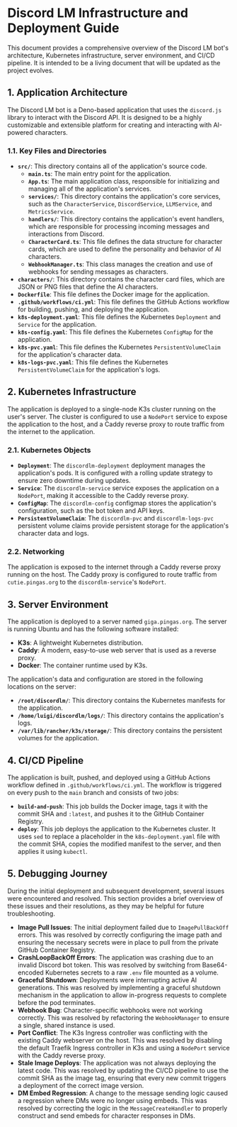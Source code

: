# Discord LM Infrastructure and Deployment Guide

This document provides a comprehensive overview of the Discord LM bot's architecture, Kubernetes infrastructure, server environment, and CI/CD pipeline. It is intended to be a living document that will be updated as the project evolves.

## 1. Application Architecture

The Discord LM bot is a Deno-based application that uses the `discord.js` library to interact with the Discord API. It is designed to be a highly customizable and extensible platform for creating and interacting with AI-powered characters.

### 1.1. Key Files and Directories

*   **`src/`**: This directory contains all of the application's source code.
    *   **`main.ts`**: The main entry point for the application.
    *   **`App.ts`**: The main application class, responsible for initializing and managing all of the application's services.
    *   **`services/`**: This directory contains the application's core services, such as the `CharacterService`, `DiscordService`, `LLMService`, and `MetricsService`.
    *   **`handlers/`**: This directory contains the application's event handlers, which are responsible for processing incoming messages and interactions from Discord.
    *   **`CharacterCard.ts`**: This file defines the data structure for character cards, which are used to define the personality and behavior of AI characters.
    *   **`WebhookManager.ts`**: This class manages the creation and use of webhooks for sending messages as characters.
*   **`characters/`**: This directory contains the character card files, which are JSON or PNG files that define the AI characters.
*   **`Dockerfile`**: This file defines the Docker image for the application.
*   **`.github/workflows/ci.yml`**: This file defines the GitHub Actions workflow for building, pushing, and deploying the application.
*   **`k8s-deployment.yaml`**: This file defines the Kubernetes `Deployment` and `Service` for the application.
*   **`k8s-config.yaml`**: This file defines the Kubernetes `ConfigMap` for the application.
*   **`k8s-pvc.yaml`**: This file defines the Kubernetes `PersistentVolumeClaim` for the application's character data.
*   **`k8s-logs-pvc.yaml`**: This file defines the Kubernetes `PersistentVolumeClaim` for the application's logs.

## 2. Kubernetes Infrastructure

The application is deployed to a single-node K3s cluster running on the user's server. The cluster is configured to use a `NodePort` service to expose the application to the host, and a Caddy reverse proxy to route traffic from the internet to the application.

### 2.1. Kubernetes Objects

*   **`Deployment`**: The `discordlm-deployment` deployment manages the application's pods. It is configured with a rolling update strategy to ensure zero downtime during updates.
*   **`Service`**: The `discordlm-service` service exposes the application on a `NodePort`, making it accessible to the Caddy reverse proxy.
*   **`ConfigMap`**: The `discordlm-config` configmap stores the application's configuration, such as the bot token and API keys.
*   **`PersistentVolumeClaim`**: The `discordlm-pvc` and `discordlm-logs-pvc` persistent volume claims provide persistent storage for the application's character data and logs.

### 2.2. Networking

The application is exposed to the internet through a Caddy reverse proxy running on the host. The Caddy proxy is configured to route traffic from `cutie.pingas.org` to the `discordlm-service`'s `NodePort`.

## 3. Server Environment

The application is deployed to a server named `giga.pingas.org`. The server is running Ubuntu and has the following software installed:

*   **K3s**: A lightweight Kubernetes distribution.
*   **Caddy**: A modern, easy-to-use web server that is used as a reverse proxy.
*   **Docker**: The container runtime used by K3s.

The application's data and configuration are stored in the following locations on the server:

*   **`/root/discordlm/`**: This directory contains the Kubernetes manifests for the application.
*   **`/home/luigi/discordlm/logs/`**: This directory contains the application's logs.
*   **`/var/lib/rancher/k3s/storage/`**: This directory contains the persistent volumes for the application.

## 4. CI/CD Pipeline

The application is built, pushed, and deployed using a GitHub Actions workflow defined in `.github/workflows/ci.yml`. The workflow is triggered on every push to the `main` branch and consists of two jobs:

*   **`build-and-push`**: This job builds the Docker image, tags it with the commit SHA and `:latest`, and pushes it to the GitHub Container Registry.
*   **`deploy`**: This job deploys the application to the Kubernetes cluster. It uses `sed` to replace a placeholder in the `k8s-deployment.yaml` file with the commit SHA, copies the modified manifest to the server, and then applies it using `kubectl`.

## 5. Debugging Journey

During the initial deployment and subsequent development, several issues were encountered and resolved. This section provides a brief overview of these issues and their resolutions, as they may be helpful for future troubleshooting.

*   **Image Pull Issues**: The initial deployment failed due to `ImagePullBackOff` errors. This was resolved by correctly configuring the image path and ensuring the necessary secrets were in place to pull from the private GitHub Container Registry.
*   **CrashLoopBackOff Errors**: The application was crashing due to an invalid Discord bot token. This was resolved by switching from Base64-encoded Kubernetes secrets to a raw `.env` file mounted as a volume.
*   **Graceful Shutdown**: Deployments were interrupting active AI generations. This was resolved by implementing a graceful shutdown mechanism in the application to allow in-progress requests to complete before the pod terminates.
*   **Webhook Bug**: Character-specific webhooks were not working correctly. This was resolved by refactoring the `WebhookManager` to ensure a single, shared instance is used.
*   **Port Conflict**: The K3s Ingress controller was conflicting with the existing Caddy webserver on the host. This was resolved by disabling the default Traefik Ingress controller in K3s and using a `NodePort` service with the Caddy reverse proxy.
*   **Stale Image Deploys**: The application was not always deploying the latest code. This was resolved by updating the CI/CD pipeline to use the commit SHA as the image tag, ensuring that every new commit triggers a deployment of the correct image version.
*   **DM Embed Regression**: A change to the message sending logic caused a regression where DMs were no longer using embeds. This was resolved by correcting the logic in the `MessageCreateHandler` to properly construct and send embeds for character responses in DMs.